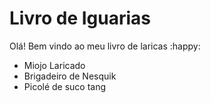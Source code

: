 # Livro de Iguarias

Olá! Bem vindo ao meu livro de laricas :happy:

- Miojo Laricado
- Brigadeiro de Nesquik
- Picolé de suco tang
